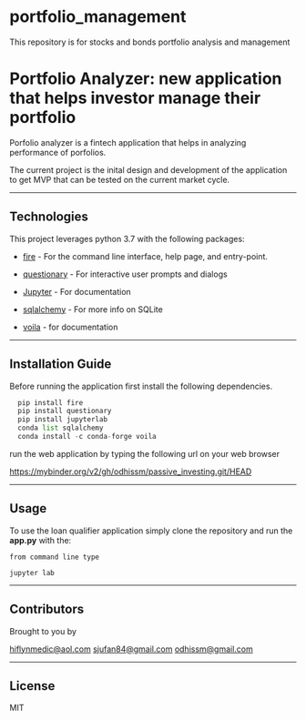 # portfolio_management
This repository is for stocks and bonds portfolio analysis and management

# Portfolio Analyzer: new application that helps investor manage their portfolio

Porfolio analyzer is a fintech application that helps in analyzing performance of porfolios.
 

The current project is the inital design and development of the application to get MVP that can be tested on the current market cycle.

---

## Technologies

This project leverages python 3.7 with the following packages:
* [fire](https://github.com/google/python-fire) - For the command line interface, help page, and entry-point.

* [questionary](https://github.com/tmbo/questionary) - For interactive user prompts and dialogs

* [Jupyter](https://jupyter.org/documentation) - For documentation

* [sqlalchemy](https://docs.sqlalchemy.org/en/14/core/engines.html#sqlite) - For more info on SQLite

* [voila](https://github.com/voila-dashboards/voila/tree/main/docs) - for documentation
---

## Installation Guide

Before running the application first install the following dependencies.

```python
  pip install fire
  pip install questionary
  pip install jupyterlab
  conda list sqlalchemy
  conda install -c conda-forge voila
```
run the web application by typing the following url on your web browser

https://mybinder.org/v2/gh/odhissm/passive_investing.git/HEAD

---

## Usage

To use the loan qualifier application simply clone the repository and run the **app.py** with the:

```jupyter
from command line type

jupyter lab
```

---

## Contributors

Brought to you by 

hiflynmedic@aol.com
sjufan84@gmail.com
odhissm@gmail.com

---

## License

MIT